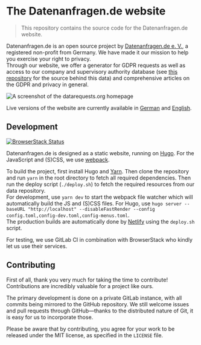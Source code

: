 # The Datenanfragen.de website

> This repository contains the source code for the Datenanfragen.de website.

Datenanfragen.de is an open source project by [Datenanfragen.de e.&nbsp;V.](https://verein.datenanfragen.de), a registered non-profit from Germany. We have made it our mission to help you exercise your right to privacy.  
Through our website, we offer a generator for GDPR requests as well as access to our company and supervisory authority database (see [this repository](https://github.com/datenanfragen/data/) for the source behind this data) and comprehensive articles on the GDPR and privacy in general.

![A screenshot of the datarequests.org homepage](https://static.dacdn.de/other/screenshot-datarequests-home.png)

Live versions of the website are currently available in [German](https://www.datenanfragen.de) and [English](https://www.datarequests.org).

## Development

[![BrowserStack Status](https://www.browserstack.com/automate/badge.svg?badge_key=TmJoNzBKZm1IMjRyWVRWT2RpbDRtcGhqc3lOa0hXQVdvd1hqT1dsZlhlQT0tLW9TT3ZZNDNiNVBuSU9aQStVU3MzU1E9PQ==--4e6977336bc1f79c108463e38b35cf0b3dc54b66)](https://www.browserstack.com/automate/public-build/TmJoNzBKZm1IMjRyWVRWT2RpbDRtcGhqc3lOa0hXQVdvd1hqT1dsZlhlQT0tLW9TT3ZZNDNiNVBuSU9aQStVU3MzU1E9PQ==--4e6977336bc1f79c108463e38b35cf0b3dc54b66)

Datenanfragen.de is designed as a static website, running on [Hugo](https://gohugo.io/). For the JavaScript and (S)CSS, we use [webpack](https://webpack.js.org/).

To build the project, first install Hugo and [Yarn](https://yarnpkg.com). Then clone the repository and run `yarn` in the root directory to fetch all required dependencies. Then run the deploy script (`./deploy.sh`) to fetch the required resources from our data repository.  
For development, use `yarn dev` to start the webpack file watcher which will automatically build the JS and (S)CSS files. For Hugo, use `hugo server --baseURL "http://localhost" --disableFastRender --config config.toml,config-dev.toml,config-menus.toml`.  
The production builds are automatically done by [Netlify](https://www.netlify.com/) using the `deploy.sh` script.

For testing, we use GitLab CI in combination with BrowserStack who kindly let us use their services.

## Contributing

First of all, thank you very much for taking the time to contribute! Contributions are incredibly valuable for a project like ours.

The primary development is done on a private GitLab instance, with all commits being mirrored to the GitHub repository. We still welcome issues and pull requests through GitHub—thanks to the distributed nature of Git, it is easy for us to incorporate those.

Please be aware that by contributing, you agree for your work to be released under the MIT license, as specified in the `LICENSE` file.

<!-- 
TODO:

* Link the 'Contribute' page for other ways to contribute, once that exists
* Explain the i18n
* Outsource the part about contributions to a separate `CONTRIUTING`, once there is enough content to justify that
-->

